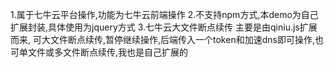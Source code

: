 1.属于七牛云平台操作,功能为七牛云前端操作
2.不支持npm方式,本demo为自己扩展封装,具体使用为jquery方式
3.七牛云大文件断点续传  主要是由qiniu.js扩展而来, 可大文件断点续传,暂停继续操作,后端传入一个token和加速dns即可操作,也可单文件或多文件断点续传,我也是自己扩展的
